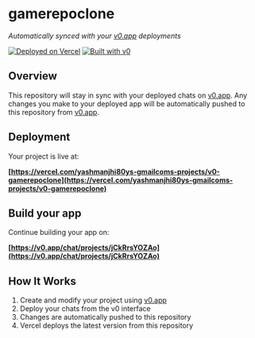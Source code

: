 # gamerepoclone

*Automatically synced with your [v0.app](https://v0.app) deployments*

[![Deployed on Vercel](https://img.shields.io/badge/Deployed%20on-Vercel-black?style=for-the-badge&logo=vercel)](https://vercel.com/yashmanjhi80ys-gmailcoms-projects/v0-gamerepoclone)
[![Built with v0](https://img.shields.io/badge/Built%20with-v0.app-black?style=for-the-badge)](https://v0.app/chat/projects/jCkRrsYOZAo)

## Overview

This repository will stay in sync with your deployed chats on [v0.app](https://v0.app).
Any changes you make to your deployed app will be automatically pushed to this repository from [v0.app](https://v0.app).

## Deployment

Your project is live at:

**[https://vercel.com/yashmanjhi80ys-gmailcoms-projects/v0-gamerepoclone](https://vercel.com/yashmanjhi80ys-gmailcoms-projects/v0-gamerepoclone)**

## Build your app

Continue building your app on:

**[https://v0.app/chat/projects/jCkRrsYOZAo](https://v0.app/chat/projects/jCkRrsYOZAo)**

## How It Works

1. Create and modify your project using [v0.app](https://v0.app)
2. Deploy your chats from the v0 interface
3. Changes are automatically pushed to this repository
4. Vercel deploys the latest version from this repository